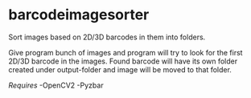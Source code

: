 # barcodeimagesorter
Sort images based on 2D/3D barcodes in them into folders.

Give program bunch of images and program will try to look for the first 2D/3D barcode in the images. Found barcode will have its own folder created under output-folder and image will be moved to that folder.

*Requires*
-OpenCV2
-Pyzbar
